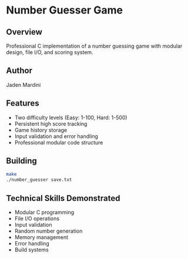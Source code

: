 # Number Guesser Game

## Overview
Professional C implementation of a number guessing game with modular design, file I/O, and scoring system.

## Author
Jaden Mardini

## Features
- Two difficulty levels (Easy: 1-100, Hard: 1-500)
- Persistent high score tracking
- Game history storage
- Input validation and error handling
- Professional modular code structure

## Building
```bash
make
./number_guesser save.txt
```

## Technical Skills Demonstrated
- Modular C programming
- File I/O operations
- Input validation
- Random number generation
- Memory management
- Error handling
- Build systems
